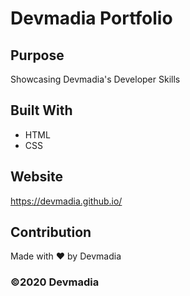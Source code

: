 # Devmadia Portfolio

## Purpose
Showcasing Devmadia's Developer Skills

## Built With
* HTML
* CSS

## Website
https://devmadia.github.io/

## Contribution
Made with ❤️ by Devmadia

### ©️2020 Devmadia